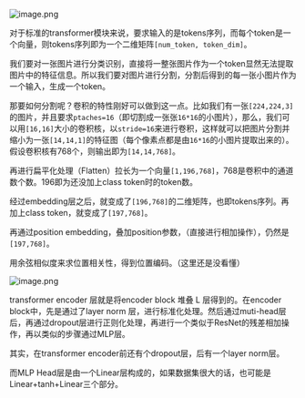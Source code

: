 ![image.png](https://youki-1330066034.cos.ap-guangzhou.myqcloud.com/machine-learning/202411070918355.png)

对于标准的transformer模块来说，要求输入的是tokens序列，而每个token是一个向量，则tokens序列即为一个二维矩阵`[num_token, token_dim]`。

我们要对一张图片进行分类识别，直接将一整张图片作为一个token显然无法提取图片中的特征信息。所以我们要对图片进行分割，分割后得到的每一张小图片作为一个输入，生成一个token。

那要如何分割呢？卷积的特性刚好可以做到这一点。比如我们有一张`[224,224,3]`的图片，并且要求`ptaches=16`（即切割成一张张`16*16`的小图片），那么，我们可以用`[16,16]`大小的卷积核，以`stride=16`来进行卷积，这样就可以把图片分割并缩小为一张`[14,14,1]`的特征图（每个像素点都是由`16*16`的小图片提取出来的）。假设卷积核有768个，则输出即为`[14,14,768]`。

再进行扁平化处理（Flatten）拉长为一个向量`[1,196,768]`，768是卷积中的通道数个数。196即为还没加上class token时的token数。

经过embedding层之后，就变成了`[196,768]`的二维矩阵，也即tokens序列。再加上class token，就变成了`[197,768]`。

再通过position embedding，叠加position参数，（直接进行相加操作），仍然是`[197,768]`。

用余弦相似度来求位置相关性，得到位置编码。（这里还是没看懂）

![image.png](https://youki-1330066034.cos.ap-guangzhou.myqcloud.com/machine-learning/202411070954790.png)

transformer encoder 层就是将encoder block 堆叠 L 层得到的。在encoder block中，先是通过了layer norm 层，进行标准化处理。然后通过muti-head层后，再通过dropout层进行正则化处理，再进行一个类似于ResNet的残差相加操作，再以类似的步骤通过MLP层。

其实，在transformer encoder前还有个dropout层，后有一个layer norm层。

而MLP Head层是由一个Linear层构成的，如果数据集很大的话，也可能是Linear+tanh+Linear三个部分。